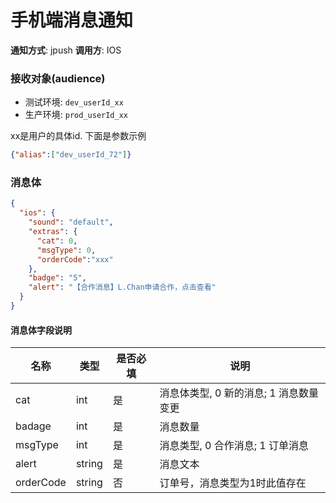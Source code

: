 手机端消息通知
=======

**通知方式**: jpush
**调用方**: IOS


### 接收对象(audience)

- 测试环境: `dev_userId_xx`
- 生产环境: `prod_userId_xx`

xx是用户的具体id. 下面是参数示例

```json
{"alias":["dev_userId_72"]}
```

### 消息体

```json
{
  "ios": {
    "sound": "default",
    "extras": {
      "cat": 0,
      "msgType": 0,
      "orderCode":"xxx"
    },
    "badge": "5",
    "alert": "【合作消息】L.Chan申请合作，点击查看"
  }
}
```

#### 消息体字段说明

|    名称   |  类型  | 是否必填 |                  说明                  |
|-----------|--------|----------|----------------------------------------|
| cat       | int    | 是       | 消息体类型, 0 新的消息; 1 消息数量变更 |
| badage    | int    | 是       | 消息数量                               |
| msgType   | int    | 是       | 消息类型, 0 合作消息; 1 订单消息       |
| alert     | string | 是       | 消息文本                               |
| orderCode | string | 否       | 订单号，消息类型为1时此值存在          |